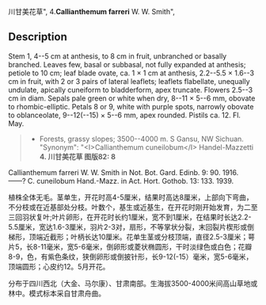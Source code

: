 川甘美花草",
4.**Callianthemum farreri** W. W. Smith",

## Description
Stem 1, 4--5 cm at anthesis, to 8 cm in fruit, unbranched or basally branched. Leaves few, basal or subbasal, not fully expanded at anthesis; petiole to 10 cm; leaf blade ovate, ca. 1 × 1 cm at anthesis, 2.2--5.5 × 1.6--3 cm in fruit, with 2 or 3 pairs of lateral leaflets; leaflets flabellate, unequally undulate, apically cuneiform to bladderform, apex truncate. Flowers 2.5--3 cm in diam. Sepals pale green or white when dry, 8--11 × 5--6 mm, obovate to rhombic-elliptic. Petals 8 or 9, white with purple spots, narrowly obovate to oblanceolate, 9--12(--15) × 5--6 mm, apex rounded. Pistils ca. 12. Fl. May.

> * Forests, grassy slopes; 3500--4000 m. S Gansu, NW Sichuan.
  "Synonym": "&lt;I&gt;Callianthemum cuneilobum&lt;/I&gt; Handel-Mazzetti
**4. 川甘美花草 图版82: 8**

Callianthemum farreri W. W. Smith in Not. Bot. Gard. Edinb. 9: 90. 1916. ——? C. cuneilobum Hand.-Mazz. in Act. Hort. Gothob. 13: 133. 1939.

植株全体无毛。茎单生，开花时高4-5厘米，结果时高达8厘米，上部向下弯曲，不分枝或在近基部处分枝。叶数个，基生或近基生，在开花时刚开始发育，为二至三回羽状复叶;叶片卵形，在开花时长约1厘米，宽不到1厘米，在结果时长达2.2-5.5厘米，宽达1.6-3厘米，羽片2-3对，扇形，不等掌状分裂，末回裂片楔形或倒梯形，顶端近截形；叶柄长达10厘米。花单生茎或分枝顶端，直径2.5-3厘米；萼片5，长8-11毫米，宽5-6毫米，倒卵形或菱状椭圆形，干时淡绿色或白色；花瓣8-9，色，有紫色条纹，狭倒卵形或倒披针形，长9-12(-15）毫米，宽5-6毫米，顶端圆形；心皮约12。5月开花。

分布于四川西北（大金、马尔康）、甘肃南部。生海拔3500-4000米间高山草地或林中。模式标本采自甘肃舟曲。
